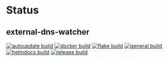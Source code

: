 # Status

## external-dns-watcher
[![autoupdate build](https://github.com/kubehippie/external-dns-watcher/actions/workflows/autoupdate.yml/badge.svg)](https://github.com/kubehippie/external-dns-watcher/actions/workflows/autoupdate.yml) [![docker build](https://github.com/kubehippie/external-dns-watcher/actions/workflows/docker.yml/badge.svg)](https://github.com/kubehippie/external-dns-watcher/actions/workflows/docker.yml) [![flake build](https://github.com/kubehippie/external-dns-watcher/actions/workflows/flake.yml/badge.svg)](https://github.com/kubehippie/external-dns-watcher/actions/workflows/flake.yml) [![general build](https://github.com/kubehippie/external-dns-watcher/actions/workflows/general.yml/badge.svg)](https://github.com/kubehippie/external-dns-watcher/actions/workflows/general.yml) [![helmdocs build](https://github.com/kubehippie/external-dns-watcher/actions/workflows/helmdocs.yml/badge.svg)](https://github.com/kubehippie/external-dns-watcher/actions/workflows/helmdocs.yml) [![release build](https://github.com/kubehippie/external-dns-watcher/actions/workflows/release.yml/badge.svg)](https://github.com/kubehippie/external-dns-watcher/actions/workflows/release.yml)
